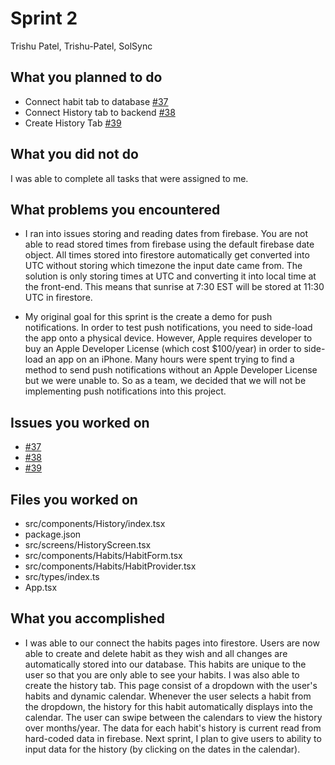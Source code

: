 # Sprint 2

Trishu Patel, Trishu-Patel, SolSync

## What you planned to do

- Connect habit tab to database [#37](https://github.com/utk-cs340-fall24/SolSync/issues/37)
- Connect History tab to backend [#38](https://github.com/utk-cs340-fall24/SolSync/issues/38)
- Create History Tab [#39](https://github.com/utk-cs340-fall24/SolSync/issues/39)

## What you did not do

I was able to complete all tasks that were assigned to me.

## What problems you encountered

- I ran into issues storing and reading dates from firebase. You are not able to read stored times from firebase using the default firebase date object. All times stored into firestore automatically get converted into UTC without storing which timezone the input date came from. The solution is only storing times at UTC and converting it into local time at the front-end. This means that sunrise at 7:30 EST will be stored at 11:30 UTC in firestore.

- My original goal for this sprint is the create a demo for push notifications. In order to test push notifications, you need to side-load the app onto a physical device. However, Apple requires developer to buy an Apple Developer License (which cost $100/year) in order to side-load an app on an iPhone. Many hours were spent trying to find a method to send push notifications without an Apple Developer License but we were unable to. So as a team, we decided that we will not be implementing push notifications into this project.

## Issues you worked on

- [#37](https://github.com/utk-cs340-fall24/SolSync/issues/37)
- [#38](https://github.com/utk-cs340-fall24/SolSync/issues/38)
- [#39](https://github.com/utk-cs340-fall24/SolSync/issues/39)

## Files you worked on

- src/components/History/index.tsx
- package.json
- src/screens/HistoryScreen.tsx
- src/components/Habits/HabitForm.tsx
- src/components/Habits/HabitProvider.tsx
- src/types/index.ts
- App.tsx

## What you accomplished

- I was able to our connect the habits pages into firestore. Users are now able to create and delete habit as they wish and all changes are automatically stored into our database. This habits are unique to the user so that you are only able to see your habits. I was also able to create the history tab. This page consist of a dropdown with the user's habits and dynamic calendar. Whenever the user selects a habit from the dropdown, the history for this habit automatically displays into the calendar. The user can swipe between the calendars to view the history over months/year. The data for each habit's history is current read from hard-coded data in firebase. Next sprint, I plan to give users to ability to input data for the history (by clicking on the dates in the calendar).